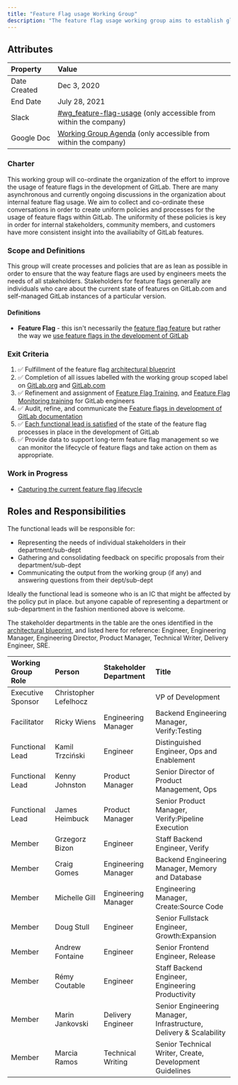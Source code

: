 ```yaml
---
title: "Feature Flag usage Working Group"
description: "The feature flag usage working group aims to establish global policies and processes around the usage of feature flags in the development of GitLab"
---
```


## Attributes

| Property     | Value                                                                                                                  |
|:-------------|:-----------------------------------------------------------------------------------------------------------------------|
| Date Created | Dec 3, 2020 |
| End Date     | July 28, 2021 |
| Slack        | [#wg_feature-flag-usage](https://gitlab.slack.com/archives/C01GACLFVT3)      (only accessible from within the company) |
| Google Doc   | [Working Group Agenda](https://docs.google.com/document/d/1Q_GyFSMep0SXGxnNW_PgrX2Xzq6EOOx7ZFbtyR_9DvY/edit#) (only accessible from within the company)  |

### Charter

This working group will co-ordinate the organization of the effort to improve the usage of feature flags in the development of GitLab. There are many asynchronous and currently ongoing discussions in the organization about internal feature flag usage. We aim to collect and co-ordinate these conversations in order to create uniform policies and processes for the usage of feature flags within GitLab. The uniformity of these policies is key in order for internal stakeholders, community members, and customers have more consistent insight into the availiabilty of GitLab features.

### Scope and Definitions

This group will create processes and policies that are as lean as possible in order to ensure that the way feature flags are used by engineers meets the needs of all stakeholders. Stakeholders for feature flags generally are individuals who care about the current state of features on GitLab.com and self-managed GitLab instances of a particular version.

#### Definitions
- **Feature Flag** - this isn't necessarily the [feature flag feature](https://docs.gitlab.com/ee/operations/feature_flags.html) but rather the way we [use feature flags in the development of GitLab](https://docs.gitlab.com/ee/development/feature_flags/index.html)

### Exit Criteria

1. ✅ Fulfillment of the feature flag [architectural blueprint](https://docs.gitlab.com/ee/architecture/blueprints/feature_flags_development/)
1. ✅ Completion of all issues labelled with the working group scoped label on [GitLab.org](https://gitlab.com/groups/gitlab-org/-/issues?scope=all&utf8=%E2%9C%93&state=opened&label_name[]=WorkingGroup%3A%3AFeatureFlagUsage) and [GitLab.com](https://gitlab.com/groups/gitlab-com/-/issues?scope=all&utf8=%E2%9C%93&state=opened&label_name[]=WorkingGroup%3A%3AFeatureFlagUsage)
1. ✅ Refinement and assignment of [Feature Flag Training](https://gitlab.com/gitlab-com/www-gitlab-com/-/blob/80476d9861756b3a9c8a062267288f36ff6156ca/.gitlab/issue_templates/feature-flag-training.md), and [Feature Flag Monitoring training](https://gitlab.com/gitlab-com/www-gitlab-com/-/blob/80476d9861756b3a9c8a062267288f36ff6156ca/.gitlab/issue_templates/monitoring-training.md) for GitLab engineers
1. ✅ Audit, refine, and communicate the [Feature flags in development of GitLab documentation](https://docs.gitlab.com/ee/development/feature_flags/)
1. ✅ [Each functional lead is satisfied](https://gitlab.com/gitlab-org/gitlab/-/issues/336142) of the state of the feature flag processes in place in the development of GitLab
1. ✅ Provide data to support long-term feature flag management so we can monitor the lifecycle of feature flags and take action on them as appropriate.

### Work in Progress

- [Capturing the current feature flag lifecycle](https://about.gitlab.com/handbook/product-development-flow/feature-flag-lifecycle/)

## Roles and Responsibilities

The functional leads will be responsible for:

- Representing the needs of individual stakeholders in their department/sub-dept
- Gathering and consolidating feedback on specific proposals from their department/sub-dept
- Communicating the output from the working group (if any) and answering questions from their dept/sub-dept

Ideally the functional lead is someone who is an IC that might be affected by the policy put in place. but anyone capable of representing a department or sub-department in the fashion mentioned above is welcome.

The stakeholder departments in the table are the ones identified in the [architectural blueprint](https://docs.gitlab.com/ee/architecture/blueprints/feature_flags_development/), and listed here for reference: Engineer, Engineering Manager, Engineering Director, Product Manager, Technical Writer, Delivery Engineer, SRE.

| Working Group Role                     | Person | Stakeholder Department | Title |
|:---------------------------------------|:-------|:------|:------|
| Executive Sponsor                      | Christopher Lefelhocz |  | VP of Development           |
| Facilitator                            | Ricky Wiens | Engineering Manager | Backend Engineering Manager, Verify:Testing        |
| Functional Lead                        | Kamil Trzciński | Engineer | Distinguished Engineer, Ops and Enablement     |
| Functional Lead                        | Kenny Johnston | Product Manager | Senior Director of Product Management, Ops |
| Functional Lead                        | James Heimbuck | Product Manager | Senior Product Manager, Verify:Pipeline Execution          |
| Member                                 | Grzegorz Bizon | Engineer | Staff Backend Engineer, Verify                  |
| Member                                 | Craig Gomes | Engineering Manager | Backend Engineering Manager, Memory and Database   |
| Member                                 | Michelle Gill | Engineering Manager | Engineering Manager, Create:Source Code          |
| Member                                 | Doug Stull | Engineer | Senior Fullstack Engineer, Growth:Expansion         |
| Member                                 | Andrew Fontaine | Engineer | Senior Frontend Engineer, Release              |
| Member                                 | Rémy Coutable | Engineer | Staff Backend Engineer, Engineering Productivity |
| Member                                 | Marin Jankovski | Delivery Engineer | Senior Engineering Manager, Infrastructure, Delivery & Scalability |
| Member                                 | Marcia Ramos | Technical Writing | Senior Technical Writer, Create, Development Guidelines |
